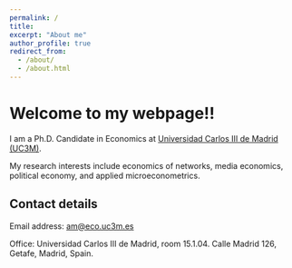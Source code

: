 ```yaml
---
permalink: /
title:
excerpt: "About me"
author_profile: true
redirect_from: 
  - /about/
  - /about.html
---
```



Welcome to my webpage!!
===

I am a Ph.D. Candidate in Economics at [Universidad Carlos III de Madrid (UC3M)](http://economics.uc3m.es/).

My research interests include economics of networks, media economics, political economy, and applied microeconometrics. 






Contact details
---


Email address: am@eco.uc3m.es


Office: Universidad Carlos III de Madrid, room 15.1.04. Calle Madrid 126, Getafe, Madrid, Spain. 

